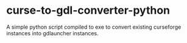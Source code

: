 # curse-to-gdl-converter-python
A simple python script compiled to exe to convert existing curseforge instances into gdlauncher instances.
